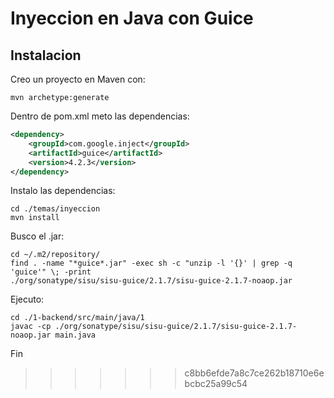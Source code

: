 
# Inyeccion en Java con Guice

## Instalacion

Creo un proyecto en Maven con:

```console
mvn archetype:generate
```

Dentro de pom.xml meto las dependencias:

```xml
<dependency>
    <groupId>com.google.inject</groupId>
    <artifactId>guice</artifactId>
    <version>4.2.3</version>
</dependency>
```

Instalo las dependencias:

```console
cd ./temas/inyeccion
mvn install
```

Busco el .jar:

```console
cd ~/.m2/repository/
find . -name "*guice*.jar" -exec sh -c "unzip -l '{}' | grep -q 'guice'" \; -print
./org/sonatype/sisu/sisu-guice/2.1.7/sisu-guice-2.1.7-noaop.jar
```

Ejecuto:

```console
cd ./1-backend/src/main/java/1
javac -cp ./org/sonatype/sisu/sisu-guice/2.1.7/sisu-guice-2.1.7-noaop.jar main.java
```

Fin

>>>>>>> c8bb6efde7a8c7ce262b18710e6ebcbc25a99c54